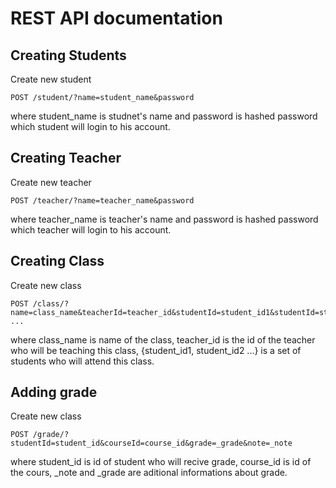 # REST API documentation

## Creating Students
Create new student
```
POST /student/?name=student_name&password
```
where student_name is studnet's name and password is hashed password which student will login to his account.

## Creating Teacher
Create new teacher
```
POST /teacher/?name=teacher_name&password
```
where teacher_name is teacher's name and password is hashed password which teacher will login to his account.

## Creating Class
Create new class
```
POST /class/?name=class_name&teacherId=teacher_id&studentId=student_id1&studentId=student_id2 ...
```
where class_name is name of the class, teacher_id is the id of the teacher who will be teaching this class, {student_id1, student_id2 ...} is a set of students who will attend this class.

## Adding grade
Create new class
```
POST /grade/?studentId=student_id&courseId=course_id&grade=_grade&note=_note
```
where student_id is id of student who will recive grade, course_id is id of the cours, _note and _grade are aditional informations about grade.
